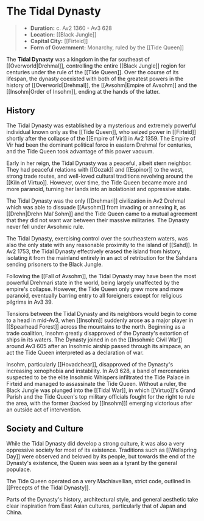 # The Tidal Dynasty

> - **Duration:** c. Av2 1360 - Av3 628
> - **Location:** [[Black Jungle]]
> - **Capital City:** [[Firteid]]
> - **Form of Government:** Monarchy, ruled by the [[Tide Queen]]

The **Tidal Dynasty** was a kingdom in the far southeast of [[Overworld|Drehmal]], controlling the entire [[Black Jungle]] region for centuries under the rule of the [[Tide Queen]]. Over the course of its lifespan, the dynasty coexisted with both of the greatest powers in the history of [[Overworld|Drehmal]], the [[Avsohm|Empire of Avsohm]] and the [[Insohm|Order of Insohm]], ending at the hands of the latter.

## History

The Tidal Dynasty was established by a mysterious and extremely powerful individual known only as the [[Tide Queen]], who seized power in [[Firteid]] shortly after the collapse of the [[Empire of Vir]] in Av2 1359. The Empire of Vir had been the dominant political force in eastern Drehmal for centuries, and the Tide Queen took advantage of this power vacuum.

Early in her reign, the Tidal Dynasty was a peaceful, albeit stern neighbor. They had peaceful relations with [[Gozak]] and [[Espinor]] to the west, strong trade routes, and well-loved cultural traditions revolving around the [[Kiln of Virtuo]]. However, over time, the Tide Queen became more and more paranoid, turning her lands into an isolationist and oppressive state.

The Tidal Dynasty was the only [[Drehmari]] civilization in Av2 Drehmal which was able to dissuade [[Avsohm]] from invading or annexing it, as [[Drehn|Drehn Mal'Sohm]] and the Tide Queen came to a mutual agreement that they did not want war between their massive militaries. The Dynasty never fell under Avsohmic rule.

The Tidal Dynasty, exercising control over the southeastern waters, was also the only state with any reasonable proximity to the island of [[Sahd]]. In Av2 1753, the Tidal Dynasty effectively erased the island from history, isolating it from the mainland entirely in an act of retribution for the Sahdans sending prisoners to the Black Jungle.

Following the [[Fall of Avsohm]], the Tidal Dynasty may have been the most powerful Drehmari state in the world, being largely unaffected by the empire's collapse. However, the Tide Queen only grew more and more paranoid, eventually barring entry to all foreigners except for religious pilgrims in Av3 39. 

Tensions between the Tidal Dynasty and its neighbors would begin to come to a head in mid-Av3, when [[Insohm]] suddenly arose as a major player in [[Spearhead Forest]] across the mountains to the north. Beginning as a trade coalition, Insohm greatly disapproved of the Dynasty's extortion of ships in its waters. The Dynasty joined in on the [[Insohmic Civil War]] around Av3 605 after an Insohmic airship passed through its airspace, an act the Tide Queen interpreted as a declaration of war. 

Insohm, particularly [[Hovadchear]], disapproved of the Dynasty's increasing xenophobia and instability. In Av3 628, a band of mercenaries suspected to be the elite Insohmic Whispers infiltrated the Tide Palace in Firteid and managed to assassinate the Tide Queen. Without a ruler, the Black Jungle was plunged into the [[Tidal War]], in which [[Virtuo]]'s Grand Parish and the Tide Queen's top military officials fought for the right to rule the area, with the former (backed by [[Insohm]]) emerging victorious after an outside act of intervention.

## Society and Culture

While the Tidal Dynasty did develop a strong culture, it was also a very oppressive society for most of its existence. Traditions such as [[Wellspring Day]] were observed and beloved by its people, but towards the end of the Dynasty's existence, the Queen was seen as a tyrant by the general populace.

The Tide Queen operated on a very Machiavellian, strict code, outlined in [[Precepts of the Tidal Dynasty]]. 

Parts of the Dynasty's history, architectural style, and general aesthetic take clear inspiration from East Asian cultures, particularly that of Japan and China.

